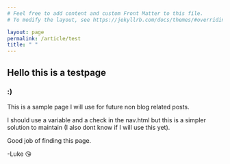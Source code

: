 ```yaml
---
# Feel free to add content and custom Front Matter to this file.
# To modify the layout, see https://jekyllrb.com/docs/themes/#overriding-theme-defaults

layout: page
permalink: /article/test
title: " "
---
```

## Hello this is a testpage

### :)

This is a sample page I will use for future non blog related posts.

I should use a variable and a check in the nav.html but this is a simpler solution to maintain (I also dont know if I will use this yet).

Good job of finding this page.

-Luke 😘
